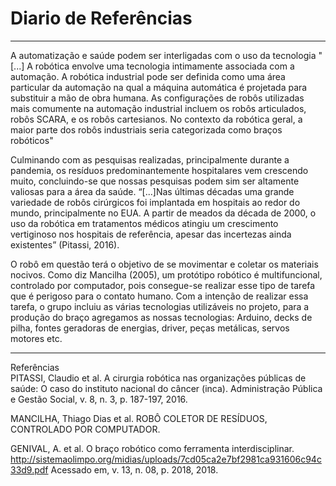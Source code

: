# Diario de Referências

---

A automatização e saúde podem ser interligadas com o uso da tecnologia
"[...] A robótica envolve uma tecnologia intimamente associada com
a automação. A robótica industrial pode ser definida como uma
área particular da automação na qual a máquina automática é
projetada para substituir a mão de obra humana. As configurações de robôs utilizadas mais comumente na automação industrial incluem os robôs articulados, robôs SCARA, e os robôs cartesianos. No contexto da robótica geral, a maior parte dos robôs industriais seria categorizada como
braços robóticos"

Culminando com as pesquisas realizadas, principalmente durante a pandemia, os resíduos predominantemente hospitalares vem crescendo muito, concluindo-se que nossas pesquisas podem sim ser altamente valiosas para a área da saúde. “[...]Nas últimas décadas uma grande variedade de robôs cirúrgicos foi implantada em hospitais ao redor do mundo, principalmente no EUA. A partir de meados da década de 2000, o uso da robótica em tratamentos médicos atingiu um crescimento vertiginoso nos hospitais de referência, apesar das incertezas ainda existentes” (Pitassi, 2016).

O robô em questão terá o objetivo de se movimentar e coletar os materiais nocivos.
Como diz Mancilha (2005), um protótipo robótico é multifuncional, controlado por computador, pois consegue-se realizar esse tipo de tarefa que é perigoso para o contato humano.
Com a intenção de realizar essa tarefa, o grupo incluiu as várias tecnologias utilizáveis no projeto, para a produção do braço agregamos as nossas tecnologias:
 Arduino, decks de pilha, fontes geradoras de energias, driver, peças metálicas, servos motores etc.
 
 ---
 
Referências  
PITASSI, Claudio et al. A cirurgia robótica nas organizações públicas de saúde: O caso do instituto nacional do câncer (inca). Administração Pública e Gestão Social, v. 8, n. 3, p. 187-197, 2016.


MANCILHA, Thiago Dias et al. ROBÔ COLETOR DE RESÍDUOS, CONTROLADO POR COMPUTADOR.


GENIVAL, A. et al. O braço robótico como ferramenta interdisciplinar. http://sistemaolimpo.org/midias/uploads/7cd05ca2e7bf2981ca931606c94c33d9.pdf Acessado em, v. 13, n. 08, p. 2018, 2018.
